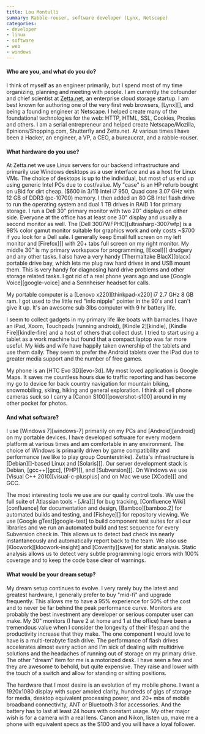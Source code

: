 ```yaml
---
title: Lou Montulli
summary: Rabble-rouser, software developer (Lynx, Netscape)
categories:
- developer
- linux
- software
- web
- windows
---
```


#### Who are you, and what do you do?

I think of myself as an engineer primarily, but I spend most of my time organizing, planning and meeting with people. I am currently the cofounder and chief scientist at [Zetta.net](http://www.zetta.net/ "An enterprise storage service."), an enterprise cloud storage startup. I am best known for authoring one of the very first web browsers, [Lynx][], and being a founding engineer at Netscape. I helped create many of the foundational technologies for the web: HTTP, HTML, SSL, Cookies, Proxies and others. I am a serial entrepreneur and helped create Netscape/Mozilla, Epinions/Shopping.com, Shutterfly and Zetta.net. At various times I have been a Hacker, an engineer, a VP, a CEO, a bureaucrat, and a rabble-rouser.

#### What hardware do you use?

At Zetta.net we use Linux servers for our backend infrastructure and primarily use Windows desktops as a user interface and as a host for Linux VMs. The choice of desktops is up to the individual, but most of us end up using generic Intel PCs due to cost/value. My "case" is an HP refurb bought on uBid for dirt cheap. ($600 in 3/11) Intel i7 950, Quad core 3.07 GHz with 12 GB of DDR3 (pc-10700) memory. I then added an 80 GB Intel flash drive to run the operating system and dual 1 TB drives in RAID 1 for primary storage. I run a Dell 30" primary monitor with two 20" displays on either side. Everyone at the office has at least one 30" display and usually a second monitor as well. The [Dell 3007WFPHC][ultrasharp-3007wfp] is a 98% color gamut monitor suitable for graphics work and only costs ~$700 if you look for a Dell sale. I generally keep Email full screen on my left monitor and [Firefox][] with 20+ tabs full screen on my right monitor. My middle 30" is my primary workspace for programming, [Excel][] drudgery and any other tasks. I also have a very handy [Thermaltake BlacX][blacx] portable drive bay, which lets me plug raw hard drives in and USB mount them. This is very handy for diagnosing hard drive problems and other storage related tasks. I got rid of a real phone years ago and use [Google Voice][google-voice] and a Sennheiser headset for calls.

My portable computer is a [Lenovo x220][thinkpad-x220] i7 2.7 GHz 8 GB ram. I got used to the little red "info nipple" pointer in the 90's and I can't give it up. It's an awesome sub 3lbs computer with 9 hr battery life.

I seem to collect gadgets in my primary life like boats with barnacles. I have an iPad, Xoom, Touchpads (running android), [Kindle 2][kindle], [Kindle Fire][kindle-fire] and a host of others that collect dust. I tried to start using a tablet as a work machine but found that a compact laptop was far more useful. My kids and wife have happily taken ownership of the tablets and use them daily. They seem to prefer the Android tablets over the iPad due to greater media support and the number of free games.

My phone is an [HTC Evo 3D][evo-3d]. My most loved application is Google Maps. It saves me countless hours due to traffic reporting and has become my go to device for back country navigation for mountain biking, snowmobiling, skiing, hiking and general exploration. I think all cell phone cameras suck so I carry a [Canon S100][powershot-s100] around in my other pocket for photos.

#### And what software?

I use [Windows 7][windows-7] primarily on my PCs and [Android][android] on my portable devices. I have developed software for every modern platform at various times and am comfortable in any environment. The choice of Windows is primarily driven by game compatibility and performance (we like to play group Counterstrike). Zetta's infrastructure is [Debian][]-based Linux and [Solaris][]. Our server development stack is Debian, [gcc++][gcc], [PHP][], and [Subversion][]. On Windows we use [Visual C++ 2010][visual-c-plusplus] and on Mac we use [XCode][] and GCC.

The most interesting tools we use are our quality control tools. We use the full suite of Atlassian tools - [Jira][] for bug tracking, [Confluence Wiki][confluence] for documentation and design, [Bamboo][bamboo.2] for automated builds and testing, and [Fisheye][] for repository viewing. We use [Google gTest][google-test] to build component test suites for all our libraries and we run an automated build and test sequence for every Subversion check in. This allows us to detect bad check ins nearly instantaneously and automatically report back to the team. We also use [Klocwork][klocwork-insight] and [Coverity][save] for static analysis. Static analysis allows us to detect very subtle programming logic errors with 100% coverage and to keep the code base clear of warnings.

#### What would be your dream setup?

My dream setup continues to evolve. I very rarely buy the latest and greatest hardware, I generally prefer to buy "mid-fi" and upgrade frequently. This allows me to have a 95% experience for 50% of the cost and to never be far behind the peak performance curve. Monitors are probably the best investment any developer or serious computer user can make. My 30" monitors (I have 2 at home and 1 at the office) have been a tremendous value when I consider the longevity of their lifespan and the productivity increase that they make. The one component I would love to have is a multi-terabyte flash drive. The performance of flash drives accelerates almost every action and I'm sick of dealing with multidrive solutions and the headaches of running out of storage on my primary drive. The other "dream" item for me is a motorized desk. I have seen a few and they are awesome to behold, but quite expensive. They raise and lower with the touch of a switch and allow for standing or sitting positions.

The hardware that I most desire is an evolution of my mobile phone. I want a 1920x1080 display with super amoled clarity, hundreds of gigs of storage for media, desktop equivalent processing power, and 20+ mbs of mobile broadband connectivity, ANT or Bluetooth 3 for accessories. And the battery has to last at least 24 hours with constant usage. My other major wish is for a camera with a real lens. Canon and Nikon, listen up, make me a phone with equivalent specs as the S100 and you will have a loyal follower.